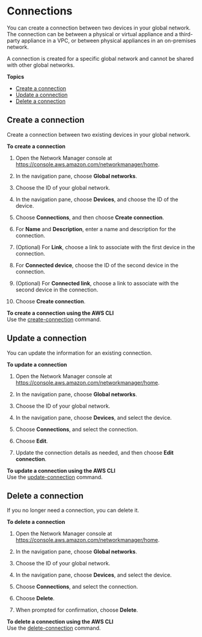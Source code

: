 # Connections<a name="device-connections"></a>

You can create a connection between two devices in your global network\. The connection can be between a physical or virtual appliance and a third\-party appliance in a VPC, or between physical appliances in an on\-premises network\.

A connection is created for a specific global network and cannot be shared with other global networks\. 

**Topics**
+ [Create a connection](#creating-a-connection)
+ [Update a connection](#updating-a-connection)
+ [Delete a connection](#deleting-a-connection)

## Create a connection<a name="creating-a-connection"></a>

Create a connection between two existing devices in your global network\.

**To create a connection**

1. Open the Network Manager console at [https://console\.aws\.amazon\.com/networkmanager/home](https://console.aws.amazon.com/networkmanager/home)\.

1. In the navigation pane, choose **Global networks**\.

1. Choose the ID of your global network\.

1. In the navigation pane, choose **Devices**, and choose the ID of the device\.

1. Choose **Connections**, and then choose **Create connection**\.

1. For **Name** and **Description**, enter a name and description for the connection\.

1. \(Optional\) For **Link**, choose a link to associate with the first device in the connection\.

1. For **Connected device**, choose the ID of the second device in the connection\.

1. \(Optional\) For **Connected link**, choose a link to associate with the second device in the connection\.

1. Choose **Create connection**\.

**To create a connection using the AWS CLI**  
Use the [create\-connection](https://docs.aws.amazon.com/cli/latest/reference/networkmanager/create-connection.html) command\.

## Update a connection<a name="updating-a-connection"></a>

You can update the information for an existing connection\.

**To update a connection**

1. Open the Network Manager console at [https://console\.aws\.amazon\.com/networkmanager/home](https://console.aws.amazon.com/networkmanager/home)\.

1. In the navigation pane, choose **Global networks**\.

1. Choose the ID of your global network\.

1. In the navigation pane, choose **Devices**, and select the device\.

1. Choose **Connections**, and select the connection\.

1. Choose **Edit**\.

1. Update the connection details as needed, and then choose **Edit connection**\.

**To update a connection using the AWS CLI**  
Use the [update\-connection](https://docs.aws.amazon.com/cli/latest/reference/networkmanager/update-connection.html) command\.

## Delete a connection<a name="deleting-a-connection"></a>

If you no longer need a connection, you can delete it\.

**To delete a connection**

1. Open the Network Manager console at [https://console\.aws\.amazon\.com/networkmanager/home](https://console.aws.amazon.com/networkmanager/home)\.

1. In the navigation pane, choose **Global networks**\.

1. Choose the ID of your global network\.

1. In the navigation pane, choose **Devices**, and select the device\.

1. Choose **Connections**, and select the connection\.

1. Choose **Delete**\.

1. When prompted for confirmation, choose **Delete**\.

**To delete a connection using the AWS CLI**  
Use the [delete\-connection](https://docs.aws.amazon.com/cli/latest/reference/networkmanager/delete-connection.html) command\.